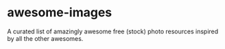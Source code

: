 awesome-images
==============

A curated list of amazingly awesome free (stock) photo resources inspired by all the other awesomes.
